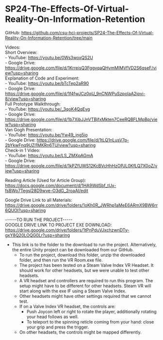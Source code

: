 # SP24-The-Effects-Of-Virtual-Reality-On-Information-Retention

GitHub: https://github.com/csu-hci-projects/SP24-The-Effects-Of-Virtual-Reality-On-Information-Retention/tree/main 

Videos:  \
Short Overview:  \
    - YouTube: https://youtu.be/0Ws3woxQS2U \
    - Google Drive: https://drive.google.com/file/d/1KrreisQ3FggvqaQHymMIMVfVD2S6qseF/view?usp=sharing \
Explanation of Code and Experiment:  \
    - YouTube: https://youtu.be/bTcTep2aR90 \
    - Google Drive: https://drive.google.com/file/d/1f4fwJCz0qU_9nCNWPuSzpoIaA2ipvi-8/view?usp=sharing \
Full Prototype Walkthrough:  \
    - YouTube: https://youtu.be/_3qoK4QqEvg \
    - Google Drive: https://drive.google.com/file/d/1b7XibJJnVTBjfxMkten7CeeRQBFLMpBp/view?usp=sharing \
Van Gogh Presentation: \
    - YouTube: https://youtu.be/Yw49_jng5io \
    - Google Drive: https://drive.google.com/file/d/1tLQ1nLusV7p-2bYkwFnq9UZl1MKRn6TU/view?usp=sharing \
Check-in 1 Video: \
    - YouTube: https://youtu.be/LS_ZMXpAGmA \
    - Google Drive: https://drive.google.com/file/d/1kPZfUWS12KcBVcHhHzOPJL0KfLQ7X0oZ/view?usp=sharing 

Reading Article (Used for Article Group): https://docs.google.com/document/d/1HA9WdSbf_tUx-fsBWo7Tegsl28D9wve-O3dG_2roaAI/edit 

Google Drive Link to all Materials: https://drive.google.com/drive/folders/1oKh0R_JWRhp1aMeE6ARmX9BW6rr6QUOl?usp=sharing 

------TO RUN THE PROJECT----- \
GOOGLE DRIVE LINK TO PROJECT EXE DOWNLOAD: https://drive.google.com/drive/folders/1tPnPduVJxchzwnDTy-gxY8Q20LOQG0Lr?usp=sharing 

 - This link is to the folder to the download to run the project. Alternatively, the entire Unity project can be downloaded from our GitHub. 
    - To run the project, download this folder, unzip the downloaded folder, and then run the VR Room.exe file. 
    - The project has been tested on a Steam Valve Index VR Headset. It should work for other headsets, but we were unable to test other headsets. 
    - A VR headset and controllers are required to run this program. The setup might have to be different for other headsets. Steam VR will start along with the exe IF using a Steam Valve Index. 
    - Other headsets might have other settings required that we cannot test. 
    - If on a Valve Index VR headset, the controls are: 
        - Push Joycon left or right to rotate the player, additionally rotating your head follows as well. 
        - To teleport to the spinning reticle coming from your hand: close your grip and press the trigger. 
    - On other headsets, the controls might be mapped differently. 
